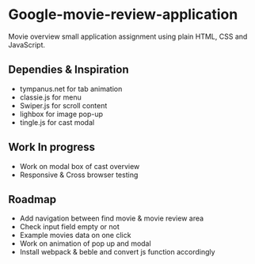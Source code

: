 # Google-movie-review-application

Movie overview small application assignment using plain HTML, CSS and JavaScript.

## Dependies & Inspiration
- tympanus.net for tab animation
- classie.js for menu
- Swiper.js for scroll content
- lighbox for image pop-up
- tingle.js for cast modal


## Work In progress
- Work on modal box of cast overview
- Responsive & Cross browser testing

## Roadmap
- Add navigation between find movie & movie review area
- Check input field empty or not
- Example movies data on one click
- Work on animation of pop up and modal
- Install webpack & beble and convert js function accordingly
